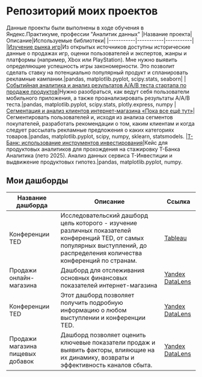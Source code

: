 # Репозиторий моих проектов
Данные проекты были выполнены в ходе обучения в Яндекс.Практикуме, профессии "Аналитик данных"
|Название проекта|Описание|Используемые библиотеки|
|-----------|-----------|-----------|
|[Изучение рынка игр](https://github.com/Let-5-go/practicum_projects/tree/main/game_market)|Из открытых источников доступны исторические данные о продажах игр, оценки пользователей и экспертов, жанры и платформы (например, Xbox или PlayStation). Мне нужно выявить определяющие успешность игры закономерности. Это позволит сделать ставку на потенциально популярный продукт и спланировать рекламные кампании.|pandas, matplotlib.pyplot, scipy.stats, seaborn|
|[Событийная аналитика и анализ результатов A/A/B теста стартапа по продаже продуктов](https://github.com/Let-5-go/practicum_projects/tree/main/food_store)|Нужно разобраться, как ведут себя пользователи мобильного приложения, а также проанализировать результаты A/A/B теста.|pandas, matplotlib.pyplot, scipy.stats, plotly.express, numpy
|[Сегментация и анализ клиентов интернет-магазина «Пока все ещё тут»](https://github.com/Let-5-go/practicum_projects/tree/main/e-commerce)|Сегментировать пользователей и, исходя из анализа сегментов покупателей, разработать рекомендации о том, каким клиентам и когда следует рассылать рекламные предложения о каких категориях товаров.|pandas, matplotlib.pyplot, scipy, numpy, sklearn, statsmodels.
|[Т-Банк: использование инструментов инвестирования](https://github.com/Let-5-go/practicum_projects/tree/main/t_bank)|Кейс для продуктовых аналитиков для прохождения на стажировку Т-Банка Аналитика (лето 2025). Анализ данных сервиса Т-Инвестиции и выдвижение продуктовых гипотез.|pandas, matplotlib.pyplot, numpy.
## Мои дашборды
|Название дашборда|Описание|Ссылка|
|-----------|-----------|-----------|
|Конференции TED|Исследовательский дашборд цель которого - изучение различных показателей конференций TED, от самых популярных выступлений, до распределения количества конференций по странам.|[Tableau](https://public.tableau.com/app/profile/.47251859/viz/_17340250567280/TED)|
|Продажи онлайн-магазина|Дашборд для отслеживания основных финансовых показателей интернет-магазина|[Yandex DataLens](https://datalens.yandex/nshnj3x8uqi29)|
|Конференции TED|Этот дашборд позволяет получить подробную информацию о любом выступлении и конференции TED.|[Yandex DataLens](https://datalens.yandex/tz2rimmdh8iaf)|
|Продажи магазина пищевых добавок|Дашборд позволяет оценить ключевые показатели продаж и выявить факторы, влияющие на их динамику, возвраты и эффективность каналов сбыта.|[Yandex DataLens](https://datalens.yandex/zciwwhy5heaml)|
